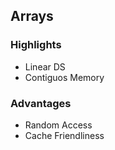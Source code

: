 ##  Arrays

### Highlights
* Linear DS
* Contiguos Memory

### Advantages
* Random Access
* Cache Friendliness
